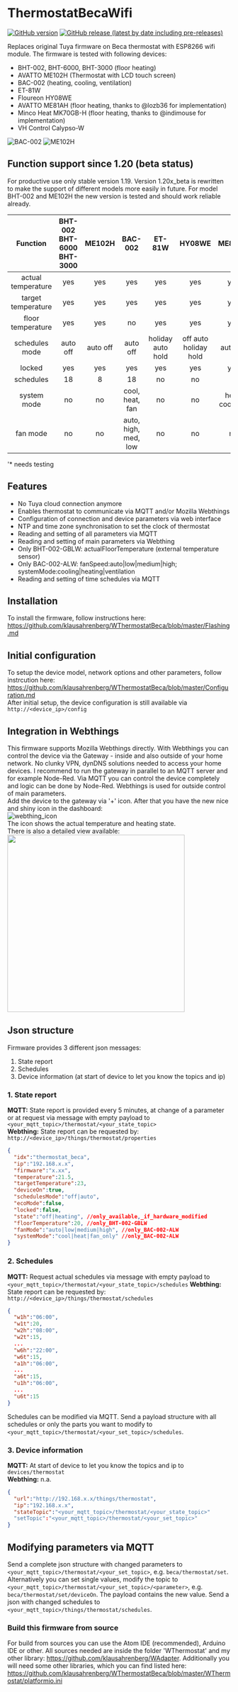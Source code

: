 # ThermostatBecaWifi

[![GitHub version](https://img.shields.io/github/release/klausahrenberg/WThermostatBeca.svg)](https://github.com/klausahrenberg/WThermostatBeca/releases/latest)
[![GitHub release (latest by date including pre-releases)](https://img.shields.io/github/v/release/klausahrenberg/WThermostatBeca?include_prereleases&label=beta)](https://github.com/klausahrenberg/WThermostatBeca/releases)

Replaces original Tuya firmware on Beca thermostat with ESP8266 wifi module. The firmware is tested with following devices:
* BHT-002, BHT-6000, BHT-3000 (floor heating)
* AVATTO ME102H (Thermostat with LCD touch screen)
* BAC-002 (heating, cooling, ventilation)
* ET-81W
* Floureon HY08WE
* AVATTO ME81AH (floor heating, thanks to @lozb36 for implementation)
* Minco Heat MK70GB-H (floor heating, thanks to @indimouse for implementation)
* VH Control Calypso-W

![BAC-002](docs/BAC-002/front_bac-002.jpg) ![ME102H](docs/ME102H/front_me102h.png)

## Function support since 1.20 (beta status)
For productive use only stable version 1.19. Version 1.20x_beta is rewritten to make the support of different models more easily in future. For model BHT-002 and ME102H the new version is tested and should work reliable already.

| Function           | BHT-002  BHT-6000  BHT-3000 | ME102H    | BAC-002         | ET-81W             | HY08WE                  | ME81AH         | MK70GBH        | Calypso-W* |
| :---:              | :---:        | :---:     | :---:                | :---:               | :---:                    | :---:           | :---:           | :---: |
| actual temperature | yes          | yes       | yes                  | yes                 | yes                      | yes             | yes             | yes |
| target temperature | yes          | yes       | yes                  | yes                 | yes                      | yes             | yes             | yes |
| floor temperature  | yes          | yes       | no                   | yes                 | yes                      | yes             | no              | yes |
| schedules mode     | auto   off    | auto   off | auto   off            | holiday   auto   hold | off   auto   holiday   hold | auto   off       | off   auto   hold | holiday   auto   hold |
| locked             | yes          | yes       | yes                  | yes                 | yes                      | yes             | yes             | yes
| schedules          | 18           | 8         | 18                   | no                  | no                       | 8               | 8               | no
| system mode        | no           | no        | cool, heat, fan      | no                  | no                       | heat, cool, fan | no              | no
| fan mode           | no           | no        | auto, high, med, low | no                  | no                       | no              | no              | no

'* needs testing

## Features
* No Tuya cloud connection anymore
* Enables thermostat to communicate via MQTT and/or Mozilla Webthings
* Configuration of connection and device parameters via web interface
* NTP and time zone synchronisation to set the clock of thermostat
* Reading and setting of all parameters via MQTT
* Reading and setting of main parameters via Webthing
* Only BHT-002-GBLW: actualFloorTemperature (external temperature sensor)
* Only BAC-002-ALW: fanSpeed:auto|low|medium|high; systemMode:cooling|heating|ventilation
* Reading and setting of time schedules via MQTT
## Installation
To install the firmware, follow instructions here:  
https://github.com/klausahrenberg/WThermostatBeca/blob/master/Flashing.md
## Initial configuration
To setup the device model, network options and other parameters, follow instrcution here:  
https://github.com/klausahrenberg/WThermostatBeca/blob/master/Configuration.md  
After initial setup, the device configuration is still available via `http://<device_ip>/config`  
## Integration in Webthings
This firmware supports Mozilla Webthings directly. With Webthings you can control the device via the Gateway - inside and also outside of your home network. No clunky VPN, dynDNS solutions needed to access your home devices. I recommend to run the gateway in parallel to an MQTT server and for example Node-Red. Via MQTT you can control the device completely and logic can be done by Node-Red. Webthings is used for outside control of main parameters.  
Add the device to the gateway via '+' icon. After that you have the new nice and shiny icon in the dashboard:  
![webthing_icon](https://github.com/klausahrenberg/WThermostatBeca/blob/master/docs/Webthing_Icon.png)  
The icon shows the actual temperature and heating state.  
There is also a detailed view available:  
<img src="https://github.com/klausahrenberg/WThermostatBeca/blob/master/docs/Webthing_Complete.png" width="400">

## Json structure
Firmware provides 3 different json messages:
1. State report  
2. Schedules
3. Device information (at start of device to let you know the topics and ip)
### 1. State report 
**MQTT:** State report is provided every 5 minutes, at change of a parameter or at request via message with empty payload to `<your_mqtt_topic>/thermostat/<your_state_topic>`  
**Webthing:** State report can be requested by: `http://<device_ip>/things/thermostat/properties`  
```json
{
  "idx":"thermostat_beca",
  "ip":"192.168.x.x",
  "firmware":"x.xx",
  "temperature":21.5,
  "targetTemperature":23,
  "deviceOn":true,
  "schedulesMode":"off|auto",
  "ecoMode":false,
  "locked":false,
  "state":"off|heating", //only_available,_if_hardware_modified
  "floorTemperature":20, //only_BHT-002-GBLW
  "fanMode":"auto|low|medium|high", //only_BAC-002-ALW
  "systemMode":"cool|heat|fan_only" //only_BAC-002-ALW
}
```
### 2. Schedules
**MQTT:** Request actual schedules via message with empty payload to `<your_mqtt_topic>/thermostat/<your_state_topic>/schedules`
**Webthing:** State report can be requested by: `http://<device_ip>/things/thermostat/schedules`  
```json
{
  "w1h":"06:00",
  "w1t":20,
  "w2h":"08:00",
  "w2t":15,
  ...
  "w6h":"22:00",
  "w6t":15,
  "a1h":"06:00",
  ...
  "a6t":15,
  "u1h":"06:00",
  ...
  "u6t":15
}
```
Schedules can be modified via MQTT. Send a payload structure with all schedules or only the parts you want to modify to
`<your_mqtt_topic>/thermostat/<your_set_topic>/schedules`.
### 3. Device information
**MQTT:** At start of device to let you know the topics and ip to `devices/thermostat`  
**Webthing:** n.a.
```json
{
  "url":"http://192.168.x.x/things/thermostat",
  "ip":"192.168.x.x",
  "stateTopic":"<your_mqtt_topic>/thermostat/<your_state_topic>"
  "setTopic":"<your_mqtt_topic>/thermostat/<your_set_topic>"
}
```
## Modifying parameters via MQTT
Send a complete json structure with changed parameters to `<your_mqtt_topic>/thermostat/<your_set_topic>`, e.g. `beca/thermostat/set`. Alternatively you can set single values, modify the topic to `<your_mqtt_topic>/thermostat/<your_set_topic>/<parameter>`, e.g. `beca/thermostat/set/deviceOn`. The payload contains the new value. 
Send a json with changed schedules to `<your_mqtt_topic>/things/thermostat/schedules`.

### Build this firmware from source
For build from sources you can use the Atom IDE (recommended), Arduino IDE or other. All sources needed are inside the folder 'WThermostat' and my other library: 
https://github.com/klausahrenberg/WAdapter. 
Additionally you will need some other libraries, which you can find listed here: 
https://github.com/klausahrenberg/WThermostatBeca/blob/master/WThermostat/platformio.ini
